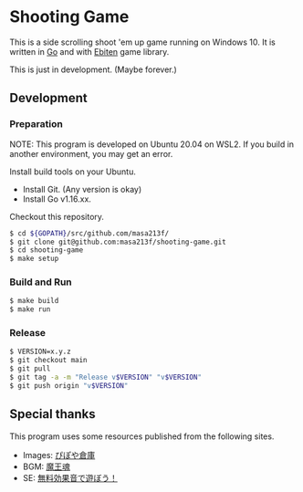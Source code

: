 # Shooting Game

This is a side scrolling shoot 'em up game running on Windows 10.
It is written in [Go]() and with [Ebiten]() game library.

This is just in development. (Maybe forever.)

[Ebiten]: https://ebiten.org/
[Go]: https://golang.org/

## Development

### Preparation

NOTE: This program is developed on Ubuntu 20.04 on WSL2. If you build in another environment, you may get an error.

Install build tools on your Ubuntu.

- Install Git. (Any version is okay)
- Install Go v1.16.xx.

Checkout this repository.

```bash
$ cd ${GOPATH}/src/github.com/masa213f/
$ git clone git@github.com:masa213f/shooting-game.git
$ cd shooting-game
$ make setup
```

### Build and Run

```bash
$ make build
$ make run
```

### Release

```bash
$ VERSION=x.y.z
$ git checkout main
$ git pull
$ git tag -a -m "Release v$VERSION" "v$VERSION"
$ git push origin "v$VERSION"
```

## Special thanks

This program uses some resources published from the following sites.

- Images: [ぴぽや倉庫](https://pipoya.net/sozai/)
- BGM: [魔王魂](https://maoudamashii.jokersounds.com/)
- SE: [無料効果音で遊ぼう！](https://taira-komori.jpn.org/)
